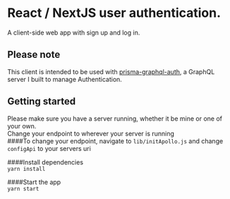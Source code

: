 # React / NextJS user authentication.

A client-side web app with sign up and log in.

## Please note

This client is intended to be used with [prisma-graphql-auth](https://github.com/rsbear/prisma-graphql-auth), a GraphQL server I built to manage Authentication.

## Getting started

Please make sure you have a server running, whether it be mine or one of your own.  
Change your endpoint to wherever your server is running  
####To change your endpoint, navigate to
```lib/initApollo.js```
and change `configApi` to your servers uri

####Install dependencies  
```yarn install```

####Start the app  
```yarn start```
